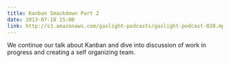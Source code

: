```yaml
---
title: Kanban Smackdown Part 2
date: 2013-07-18 15:00
link: http://s3.amazonaws.com/gaslight-podcasts/gaslight-podcast-020.mp3
---
```


We continue our talk about Kanban and dive into discussion of work in progress
and creating a self organizing team.
